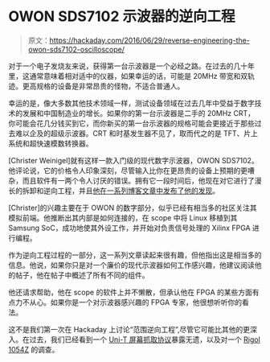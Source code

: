 # OWON SDS7102 示波器的逆向工程

> 原文：<https://hackaday.com/2016/06/29/reverse-engineering-the-owon-sds7102-oscilloscope/>

对于一个电子发烧友来说，获得第一台示波器是一个必经之路。在过去的几十年里，这通常意味着相对适中的仪器，如果幸运的话，可能是 20MHz 带宽和双轨迹。更高规格的设备是非常昂贵的怪物，不适合普通人。

幸运的是，像大多数其他技术领域一样，测试设备领域在过去几年中受益于数字技术的发展和中国制造业的增长。如果你的第一台示波器是二手的 20MHz CRT，你可能会花几分钱买到它，而你新买的第一台示波器的规格可能会更接近于那些过去难以企及的超级示波器。CRT 和时基发生器不见了，取而代之的是 TFT、片上系统和超快速模数转换器。

[Christer Weinigel]就有这样一款入门级的现代数字示波器，OWON SDS7102。他评论说，它的价格令人印象深刻，尽管输入比你在更昂贵的设备上预期的更嘈杂，而且软件有一两个令人讨厌的错误。拥有它一段时间后，他现在对它进行了漫长的拆卸和逆向工程，并且[他在一系列博客文章中发布了他的发现](http://blog.weinigel.se/2016/05/01/sds7102-hacking.html)。

[Christer]的兴趣主要在于 OWON 的数字部分，似乎已经有相当多的社区关注其模拟前端。他推断出其内部是如何连接的，在 scope 中将 Linux 移植到其 Samsung SoC，成功地使其外设工作，并开始对负责信号处理的 Xilinx FPGA 进行编程。

作为逆向工程过程的一部分，这一系列文章读起来很有趣，但他指出这是相当多的信息。他说，如果你只是对一个廉价的现代示波器如何工作感兴趣，他建议阅读他的帖子，他在帖子中概述了所有不同的组件。

他还请求帮助，他在 scope 的软件上并不懒散，但承认他在 FPGA 的某些方面有点力不从心。如果你是一个对示波器感兴趣的 FPGA 专家，他很想听听你的看法。

这不是我们第一次在 Hackaday 上讨论“范围逆向工程”,尽管它可能比其他的更深入。在过去，我们已经看到一个 [Uni-T 屏幕抓取协议](http://hackaday.com/2012/03/05/reverse-engineering-an-oscilloscope-circumvents-vendor-crippleware/)暴露无遗，以及对一个 [Rigol 1054Z](http://hackaday.com/2014/10/22/how-to-reverse-engineer-featuring-the-rigol-ds1054z/) 的调查。